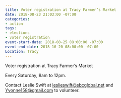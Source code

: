```yaml
---
title: Voter registration at Tracy Farmer’s Market
date: 2018-08-23 21:03:00 -07:00
categories:
- action
tags:
- elections
- voter registration
event-start-date: 2018-08-25 08:00:00 -07:00
event-end-date: 2018-10-20 08:00:00 -07:00
Location: Tracy
---
```


Voter registration at Tracy Farmer’s Market 

Every Saturday, 8am to 12pm. 

Contact Leslie Swift at leslieswift@sbcglobal.net and Yvonne158@gmail.com to volunteer. 